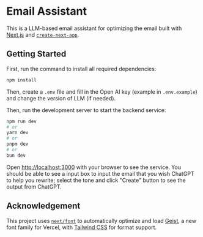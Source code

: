 # Email Assistant

This is a LLM-based email assistant for optimizing the email built with [Next.js](https://nextjs.org) and [`create-next-app`](https://nextjs.org/docs/app/api-reference/cli/create-next-app).

## Getting Started

First, run the command to install all required dependencies:

```bash
npm install
```

Then, create a `.env` file and fill in the Open AI key (example in `.env.example`) and change the version of LLM (if needed).

Then, run the development server to start the backend service:

```bash
npm run dev
# or
yarn dev
# or
pnpm dev
# or
bun dev
```

Open [http://localhost:3000](http://localhost:3000) with your browser to see the service. You should be able to see a input box to input the email that you wish ChatGPT to help you rewrite; select the tone and click "Create" button to see the output from ChatGPT.

## Acknowledgement

This project uses [`next/font`](https://nextjs.org/docs/app/building-your-application/optimizing/fonts) to automatically optimize and load [Geist](https://vercel.com/font), a new font family for Vercel, with [Tailwind CSS](https://tailwindcss.com/) for format support.